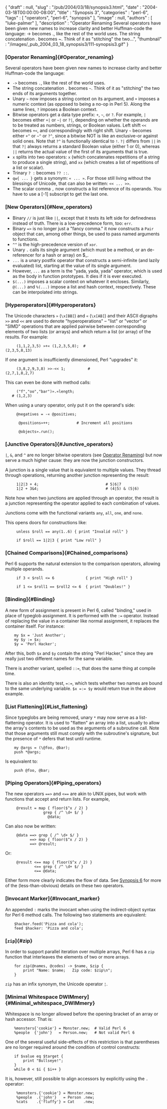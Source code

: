 {
   "draft" : null,
   "slug" : "/pub/2004/03/18/synopsis3.html",
   "date" : "2004-03-18T00:00:00-08:00",
   "title" : "Synopsis 3",
   "categories" : "perl-6",
   "tags" : [
      "operators",
      "perl-6",
      "synopsis"
   ],
   "image" : null,
   "authors" : [
      "luke-palmer"
   ],
   "description" : "Operator Renaming Several operators have been given new names to increase clarity and better Huffman-code the language: -> becomes ., like the rest of the world uses. The string concatenation . becomes ~. Think of it as \"stitching\" the two...",
   "thumbnail" : "/images/_pub_2004_03_18_synopsis3/111-synopsis3.gif"
}





### [Operator Renaming]{#Operator_renaming}

Several operators have been given new names to increase clarity and
better Huffman-code the language:

-   `->` becomes `.`, like the rest of the world uses.
-   The string concatenation `.` becomes `~`. Think of it as "stitching"
    the two ends of its arguments together.
-   Unary `~` now imposes a string context on its argument, and `+`
    imposes a numeric context (as opposed to being a no-op in Perl 5).
    Along the same lines, `?` imposes a Boolean context.
-   Bitwise operators get a data type prefix: `+`, `~`, or `?`. For
    example, `|` becomes either `+|` or `~|` or `?|`, depending on
    whether the operands are to be treated as numbers, strings, or
    Boolean values. Left shift ` << ` becomes ` +< `, and
    correspondingly with right shift. Unary `~` becomes either `+^` or
    `~^` or `?^`, since a bitwise NOT is like an exclusive-or against
    solid ones. Note that `?^` is functionally identical to `!`. `?|`
    differs from `||` in that `?|` always returns a standard Boolean
    value (either 1 or 0), whereas `||` returns the actual value of the
    first of its arguments that is true.
-   `x` splits into two operators: `x` (which concatenates repetitions
    of a string to produce a single string), and `xx` (which creates a
    list of repetitions of a list or scalar).
-   Trinary `? :` becomes `?? ::`.
-   `qw{ ... }` gets a synonym: ` « ... » `. For those still living
    without the blessings of Unicode, that can also be written:
    `<< ... >>`.
-   The scalar comma `,` now constructs a list reference of its
    operands. You have to use a \[-1\] subscript to get the last one.

### [New Operators]{#New_operators}

-   Binary `//` is just like `||`, except that it tests its left side
    for definedness instead of truth. There is a low-precedence form,
    too: `err`.
-   Binary `=>` is no longer just a "fancy comma." it now constructs a
    `Pair` object that can, among other things, be used to pass named
    arguments to functions.
-   `^^` is the high-precedence version of `xor`.
-   Unary `.` calls its single argument (which must be a method, or an
    de-referencer for a hash or array) on \$\_.
-   `...` is a unary postfix operator that constructs a semi-infinite
    (and lazily evaluated) list, starting at the value of its single
    argument.
-   However, `...` as a term is the "yada, yada, yada" operator, which
    is used as the body in function prototypes. It dies if it is ever
    executed.
-   `$(...)` imposes a scalar context on whatever it encloses.
    Similarly, `@(...)` and `%(...)` impose a list and hash context,
    respectively. These can be interpolated into strings.

### [Hyperoperators]{#Hyperoperators}

The Unicode characters `»` (`\x[BB]`) and `«` (`\x[AB]`) and their ASCII
digraphs `>>` and `<<` are used to denote "hyperoperations" – "list" or
"vector" or "SIMD" operations that are applied pairwise between
corresponding elements of two lists (or arrays) and which return a list
(or array) of the results. For example:

         (1,1,2,3,5) »+« (1,2,3,5,8);  # 
    (2,3,5,8,13)

If one argument is insufficiently dimensioned, Perl "upgrades" it:

         (3,8,2,9,3,8) >>-<< 1;          # 
    (2,7,1,8,2,7)

This can even be done with method calls:

         ("f","oo","bar")».«length; 
       # (1,2,3)

When using a unary operator, only put it on the operand's side:

         @negatives = -« @positives;

          @positions»++;            # Increment all positions

          @objects».run();

### [Junctive Operators]{#Junctive_operators}

`|`, `&`, and `^` are no longer bitwise operators (see [Operator
Renaming](#Operator_Renaming)) but now serve a much higher cause: they
are now the junction constructors.

A junction is a single value that is equivalent to multiple values. They
thread through operations, returning another junction representing the
result:

         1|2|3 + 4;                              # 5|6|7
         1|2 + 3&4;                              # (4|5) & (5|6)

Note how when two junctions are applied through an operator, the result
is a junction representing the operator applied to each combination of
values.

Junctions come with the functional variants `any`, `all`, `one`, and
`none`.

This opens doors for constructions like:

         unless $roll == any(1..6) { print "Invalid roll" }

         if $roll == 1|2|3 { print "Low roll" }

### [Chained Comparisons]{#Chained_comparisons}

Perl 6 supports the natural extension to the comparison operators,
allowing multiple operands.

         if 3 < $roll <= 6              { print "High roll" }
         
         if 1 <= $roll1 == $roll2 <= 6  { print "Doubles!" }

### [Binding]{#Binding}

A new form of assignment is present in Perl 6, called "binding," used in
place of typeglob assignment. It is performed with the `:=` operator.
Instead of replacing the value in a container like normal assignment, it
replaces the container itself. For instance:

        my $x = 'Just Another';
        my $y := $x;
        $y = 'Perl Hacker';

After this, both `$x` and `$y` contain the string "Perl Hacker," since
they are really just two different names for the same variable.

There is another variant, spelled `::=`, that does the same thing at
compile time.

There is also an identity test, `=:=`, which tests whether two names are
bound to the same underlying variable. `$x =:= $y` would return true in
the above example.

### [List Flattening]{#List_flattening}

Since typeglobs are being removed, unary `*` may now serve as a
list-flattening operator. It is used to "flatten" an array into a list,
usually to allow the array's contents to be used as the arguments of a
subroutine call. Note that those arguments still must comply with the
subroutine's signature, but the presence of `*` defers that test until
runtime.

        my @args = (\@foo, @bar);
        push *@args;

Is equivalent to:

        push @foo, @bar;

### [Piping Operators]{#Piping_operators}

The new operators `==>` and `<==` are akin to UNIX pipes, but work with
functions that accept and return lists. For example,

         @result = map { floor($^x / 2) }
                     grep { /^ \d+ $/ }
                       @data;

Can also now be written:

         @data ==> grep { /^ \d+ $/ }
               ==> map { floor($^x / 2) }
               ==> @result;

Or:

         @result <== map { floor($^x / 2) }
                 <== grep { /^ \d+ $/ }
                 <== @data;

Either form more clearly indicates the flow of data. See [Synopsis
6](/pub/a/2003/04/09/synopsis.html) for more of the (less-than-obvious)
details on these two operators.

### [Invocant Marker]{#Invocant_marker}

An appended `:` marks the invocant when using the indirect-object syntax
for Perl 6 method calls. The following two statements are equivalent:

        $hacker.feed('Pizza and cola');
        feed $hacker: 'Pizza and cola';

### [`zip`]{#zip}

In order to support parallel iteration over multiple arrays, Perl 6 has
a `zip` function that interleaves the elements of two or more arrays.

        for zip(@names, @codes) -> $name, $zip {
            print "Name: $name;   Zip code: $zip\n";
        }

`zip` has an infix synonym, the Unicode operator `¦`.

### [Minimal Whitespace DWIMmery]{#Minimal_whitespace_DWIMmery}

Whitespace is no longer allowed before the opening bracket of an array
or hash accessor. That is:

        %monsters{'cookie'} = Monster.new;  # Valid Perl 6
        %people  {'john'}   = Person.new;   # Not valid Perl 6

One of the several useful side-effects of this restriction is that
parentheses are no longer required around the condition of control
constructs:

        if $value eq $target {
            print "Bullseye!";
        }
        while 0 < $i { $i++ }

It is, however, still possible to align accessors by explicitly using
the `.` operator:

         %monsters.{'cookie'} = Monster.new;
         %people  .{'john'}   = Person .new;
         %cats    .{'fluffy'} = Cat    .new;


